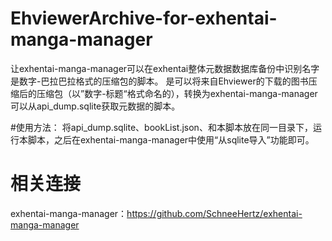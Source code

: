 # EhviewerArchive-for-exhentai-manga-manager

让exhentai-manga-manager可以在exhentai整体元数据数据库备份中识别名字是数字-巴拉巴拉格式的压缩包的脚本。
是可以将来自Ehviewer的下载的图书压缩后的压缩包（以”数字-标题“格式命名的），转换为exhentai-manga-manager可以从api_dump.sqlite获取元数据的脚本。

#使用方法：
将api_dump.sqlite、bookList.json、和本脚本放在同一目录下，运行本脚本，之后在exhentai-manga-manager中使用“从sqlite导入”功能即可。

# 相关连接
  exhentai-manga-manager：https://github.com/SchneeHertz/exhentai-manga-manager
